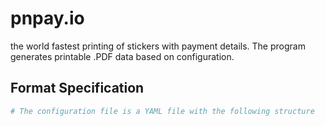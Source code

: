 # pnpay.io

the world fastest printing of stickers with payment details. The program generates printable .PDF data based on configuration.


## Format Specification

```yaml
# The configuration file is a YAML file with the following structure
```